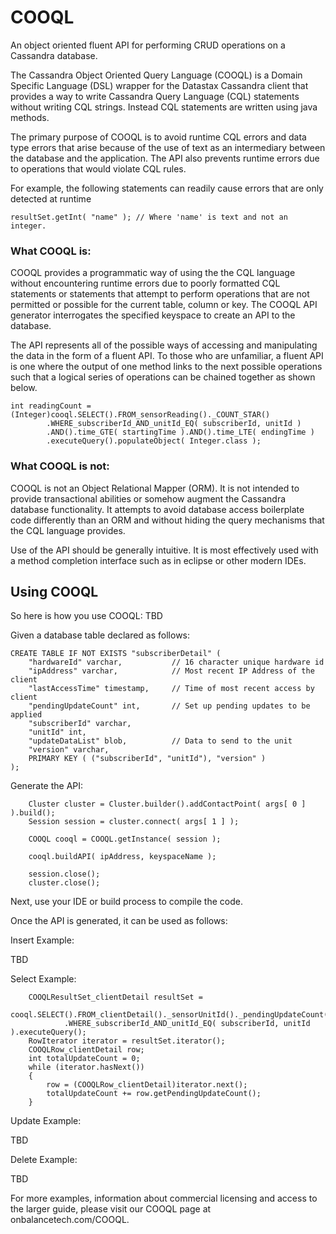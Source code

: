 # COOQL
An object oriented fluent API for performing CRUD operations on a Cassandra database.

The Cassandra Object Oriented Query Language (COOQL) is a Domain Specific Language (DSL) wrapper for the Datastax Cassandra client that provides a way to write Cassandra Query Language (CQL) statements without writing CQL strings. Instead CQL statements are written using java methods.

The primary purpose of COOQL is to avoid runtime CQL errors and data type errors that arise because of the use of text as an intermediary between the database and the application. The API also prevents runtime errors due to operations that would violate CQL rules.

For example, the following statements can readily cause errors that are only detected at runtime

```
resultSet.getInt( "name" );	// Where 'name' is text and not an integer.
```

### What COOQL is:

COOQL provides a programmatic way of using the the CQL language without encountering runtime errors due to poorly formatted CQL statements or statements that attempt to perform operations that are not permitted or possible for the current table, column or key. The COOQL API generator interrogates the specified keyspace to create an API to the database.

The API represents all of the possible ways of accessing and manipulating the data in the form of a fluent API. To those who are unfamiliar, a fluent API is one where the output of one method links to the next possible operations such that a logical series of operations can be chained together as shown below.

```
int readingCount = (Integer)cooql.SELECT().FROM_sensorReading()._COUNT_STAR()
		.WHERE_subscriberId_AND_unitId_EQ( subscriberId, unitId )
		.AND().time_GTE( startingTime ).AND().time_LTE( endingTime )
		.executeQuery().populateObject( Integer.class );
```

### What COOQL is not:

COOQL is not an Object Relational Mapper (ORM). It is not intended to provide transactional abilities or somehow augment the Cassandra database functionality. It attempts to avoid database access boilerplate code differently than an ORM and without hiding the query mechanisms that the CQL language provides.

Use of the API should be generally intuitive. It is most effectively used with a method completion interface such as in eclipse or other modern IDEs.

## Using COOQL

So here is how you use COOQL: TBD

Given a database table declared as follows:

```
CREATE TABLE IF NOT EXISTS "subscriberDetail" (
	"hardwareId" varchar,			// 16 character unique hardware id
	"ipAddress" varchar,			// Most recent IP Address of the client
	"lastAccessTime" timestamp,		// Time of most recent access by client
	"pendingUpdateCount" int,		// Set up pending updates to be applied
	"subscriberId" varchar,
	"unitId" int,
	"updateDataList" blob,			// Data to send to the unit
	"version" varchar,
	PRIMARY KEY ( ("subscriberId", "unitId"), "version" )
);
```

Generate the API:

```
	Cluster cluster = Cluster.builder().addContactPoint( args[ 0 ] ).build();
	Session session = cluster.connect( args[ 1 ] );

	COOQL cooql = COOQL.getInstance( session );

	cooql.buildAPI( ipAddress, keyspaceName );

	session.close();
	cluster.close();
```

Next, use your IDE or build process to compile the code.

Once the API is generated, it can be used as follows:

Insert Example:

TBD

Select Example:

```
	COOQLResultSet_clientDetail resultSet =
		cooql.SELECT().FROM_clientDetail()._sensorUnitId()._pendingUpdateCount()
			.WHERE_subscriberId_AND_unitId_EQ( subscriberId, unitId ).executeQuery();
	RowIterator iterator = resultSet.iterator();
	COOQLRow_clientDetail row;
	int totalUpdateCount = 0;
	while (iterator.hasNext())
	{
		row = (COOQLRow_clientDetail)iterator.next();
		totalUpdateCount += row.getPendingUpdateCount();
	}
```

Update Example:

TBD

Delete Example:

TBD

For more examples, information about commercial licensing and access to the larger guide, please visit our COOQL page at onbalancetech.com/COOQL.
